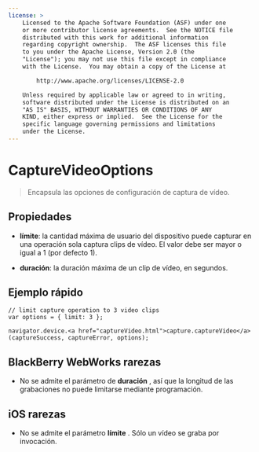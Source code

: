 ```yaml
---
license: >
    Licensed to the Apache Software Foundation (ASF) under one
    or more contributor license agreements.  See the NOTICE file
    distributed with this work for additional information
    regarding copyright ownership.  The ASF licenses this file
    to you under the Apache License, Version 2.0 (the
    "License"); you may not use this file except in compliance
    with the License.  You may obtain a copy of the License at

        http://www.apache.org/licenses/LICENSE-2.0

    Unless required by applicable law or agreed to in writing,
    software distributed under the License is distributed on an
    "AS IS" BASIS, WITHOUT WARRANTIES OR CONDITIONS OF ANY
    KIND, either express or implied.  See the License for the
    specific language governing permissions and limitations
    under the License.
---
```


# CaptureVideoOptions

> Encapsula las opciones de configuración de captura de vídeo.

## Propiedades

*   **límite**: la cantidad máxima de usuario del dispositivo puede capturar en una operación sola captura clips de vídeo. El valor debe ser mayor o igual a 1 (por defecto 1).

*   **duración**: la duración máxima de un clip de vídeo, en segundos.

## Ejemplo rápido

    // limit capture operation to 3 video clips
    var options = { limit: 3 };
    
    navigator.device.<a href="captureVideo.html">capture.captureVideo</a>(captureSuccess, captureError, options);
    

## BlackBerry WebWorks rarezas

*   No se admite el parámetro de **duración** , así que la longitud de las grabaciones no puede limitarse mediante programación.

## iOS rarezas

*   No se admite el parámetro **límite** . Sólo un vídeo se graba por invocación.